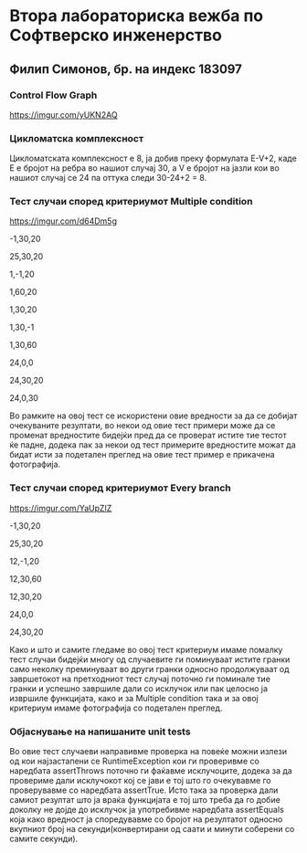# Втора лабораториска вежба по Софтверско инженерство

## Филип Симонов, бр. на индекс 183097

###  Control Flow Graph

https://imgur.com/yUKN2AQ

### Цикломатска комплексност

Цикломатската комплексност е 8, ја добив преку формулата E-V+2, каде Е е бројот на ребра во нашиот случај 30, 
а V е бројот на јазли кои во нашиот случај се 24 па оттука следи 30-24+2 = 8. 

### Тест случаи според критериумот  Multiple condition

https://imgur.com/d64Dm5g

-1,30,20

25,30,20

1,-1,20

1,60,20

1,30,20

1,30,-1

1,30,60

24,0,0

24,30,20

24,0,30

Во рамките на овој тест се искористени овие вредности за да се добијат очекуваните резултати, во некои од овие тест примери може да се променат вредностите бидејќи пред да се проверат истите тие тестот ќе падне, додека пак за некои од тест примерите вредностите можат да бидат исти за подетален преглед на овие тест пример е прикачена фотографија.

### Тест случаи според критериумот Every branch

https://imgur.com/YaUpZIZ

-1,30,20

25,30,20

12,-1,20

12,30,60

12,30,20

24,0,0

24,30,20

Како и што и самите гледаме во овој тест критериум имаме помалку тест случаи бидејќи многу од случаевите ги поминуваат истите гранки само неколку преминуваат во други гранки односно продолжуваат од завршетокот на претходниот тест случај поточно ги поминале тие гранки и успешно завршиле дали со исклучок или пак целосно ја извршиле функцијата, како и за Multiple condition така и за овој критериум имаме фотографија со подетален преглед.

### Објаснување на напишаните unit tests

Во овие тест случаеви направивме проверка на повеќе можни излези од кои најзастапени се RuntimeException кои ги проверивме со наредбата assertThrows поточно ги фаќавме исклучоците, додека за да провериме дали исклучокот кој се јави е тој што го очекувавме го проверувавме со наредбата assertTrue.
Исто така за проверка дали самиот резултат што ја враќа функцијата е тој што треба да го добие доколку не дојде до исклучок ја употребивме наредбата assertEquals која како вредност ја споредувавме со бројот на резултатот односно вкупниот број на секунди(конвертирани од саати и минути соберени со самите секунди).
